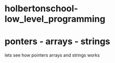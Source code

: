 # holbertonschool-low_level_programming
# ponters - arrays - strings 
lets see how pointers arrays and strings works
